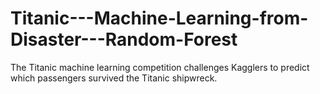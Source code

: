 # Titanic---Machine-Learning-from-Disaster---Random-Forest
The Titanic machine learning competition challenges Kagglers to predict which passengers survived the Titanic shipwreck.
